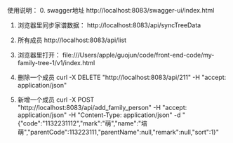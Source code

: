使用说明：
0. swagger地址
   http://localhost:8083/swagger-ui/index.html
   
1. 浏览器里同步家谱数据：
   http://localhost:8083/api/syncTreeData
   
2. 所有成员
   http://localhost:8083/api/list

2. 浏览器里打开：
   file:///Users/apple/guojun/code/front-end-code/my-family-tree-1/v1/index.html

3. 删除一个成员
curl -X DELETE "http://localhost:8083/api/211" -H "accept: application/json"
   
4. 新增一个成员
curl -X POST "http://localhost:8083/api/add_family_person" -H "accept: application/json" -H "Content-Type: application/json" -d "{\"code\":\"1132231112\",\"mark\":\"萌\",\"name\":\"培萌\",\"parentCode\":113223111,\"parentName\":null,\"remark\":null,\"sort\":1}"